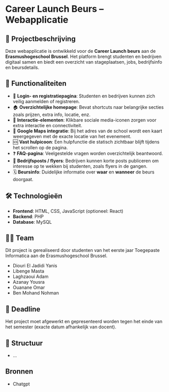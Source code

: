 # Career Launch Beurs – Webapplicatie

## 📌 Projectbeschrijving
Deze webapplicatie is ontwikkeld voor de **Career Launch beurs** aan de **Erasmushogeschool Brussel**. Het platform brengt studenten en bedrijven digitaal samen en biedt een overzicht van stageplaatsen, jobs, bedrijfsinfo en beursdetails.

## 🎯 Functionaliteiten

- 🔐 **Login- en registratiepagina**: Studenten en bedrijven kunnen zich veilig aanmelden of registreren.
- 🏠 **Overzichtelijke homepage**: Bevat shortcuts naar belangrijke secties zoals prijzen, extra info, locatie, enz.
- 📣 **Interactie-elementen**: Klikbare sociale media-iconen zorgen voor extra interactie en connectiviteit.
- 📍 **Google Maps integratie**: Bij het adres van de school wordt een kaart weergegeven met de exacte locatie van het evenement.
- 🆘 **Vast hulpicoon**: Een hulpfunctie die statisch zichtbaar blijft tijdens het scrollen op de pagina.
- ❓ **FAQ-pagina**: Veelgestelde vragen worden overzichtelijk beantwoord.
- 📰 **Bedrijfsposts / flyers**: Bedrijven kunnen korte posts publiceren om interesse op te wekken bij studenten, zoals flyers in de gangen.
- 🗓️ **Beursinfo**: Duidelijke informatie over **waar** en **wanneer** de beurs doorgaat.

## 🛠️ Technologieën
- **Frontend**: HTML, CSS, JavaScript (optioneel: React)
- **Backend**: PHP
- **Database**: MySQL 


## 👨‍💻 Team
Dit project is gerealiseerd door studenten van het eerste jaar Toegepaste Informatica aan de Erasmushogeschool Brussel.

- Diouri El Jadidi Yanis 
- Libenge Masta 
- Laghzaoui Adam
- Azanay Yousra
- Ouanane Omar
- Ben Mohand Nohman
  

## 📆 Deadline
Het project moet afgewerkt en gepresenteerd worden tegen het einde van het semester (exacte datum afhankelijk van docent).

## 📁 Structuur
- ...

## Bronnen
- Chatgpt
